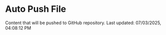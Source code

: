 # Auto Push File

Content that will be pushed to GitHub repository.
Last updated: 07/03/2025, 04:08:12 PM